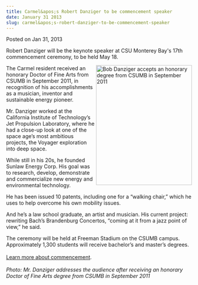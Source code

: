 ```yaml
---
title: Carmel&apos;s Robert Danziger to be commencement speaker
date: January 31 2013
slug: carmel&apos;s-robert-danziger-to-be-commencement-speaker
---
```


  



<span class="date">Posted on Jan 31, 2013    </span>
<p>Robert Danziger will be the keynote speaker at CSU Monterey
Bay&apos;s 17th commencement ceremony, to be held May 18.</p>
<p><img alt="Bob Danziger accepts an honorary degree from CSUMB in September 2011" src="https://news.csumb.edu/sites/default/files/65/attachments/news/images/bob_getting_honorary_degree.png" style="float:right; width:260px; height:325px">The Carmel
resident received an honorary Doctor of Fine Arts from CSUMB in
September 2011, in recognition of his accomplishments as a
musician, inventor and sustainable energy pioneer.</img></p>
<p>Mr. Danziger worked at the California Institute of Technology&#x2019;s
Jet Propulsion Laboratory, where he had a close-up look at one of
the space age&#x2019;s most ambitious projects, the Voyager exploration
into deep space.</p>
<p>While still in his 20s, he founded Sunlaw Energy Corp. His goal
was to research, develop, demonstrate and commercialize new energy
and environmental technology.</p>
<p>He has been issued 10 patents, including one for a &#x201C;walking
chair,&#x201D; which he uses to help overcome his own mobility issues.</p>
<p>And he&#x2019;s a law school graduate, an artist and musician. His
current project: rewriting Bach&#x2019;s Brandenburg Concertos, &#x201C;coming at
it from a jazz point of view,&#x201D; he said.</p>
<p>The ceremony will be held at Freeman Stadium on the CSUMB
campus. Approximately 1,300 students will receive bachelor&#x2019;s and
master&#x2019;s degrees.<br>
<br>
<a href="https://commencement.csumb.edu/commencement-home" rel="nofollow">Learn more about commencement</a>.<br>
<br>
<em>Photo: Mr. Danziger addresses the audience after receiving an
honorary Doctor of Fine Arts degree from CSUMB in September
2011</em></br></br></br></br></p>
<p><br>
&#xA0;</br></p>





```
